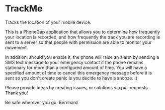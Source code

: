 TrackMe
=======

Tracks the location of your mobile device.

This is a PhoneGap application that allows you to determine how frequently your location is recorded, and how frequently the track you are recording is sent to a server so that people with permission are able to monitor your movement.

In addition, should you enable it, the phone will raise an alarm by sending a SMS text message to your emergency contact if the phone remains stationary for more than a configured amount of time. You will have a specified amount of time to cancel this emergency message before it is sent so you don't create panic is you decide to have a snooze. :)

Please provide ideas by creating issues, or solutions via pull requests. Thank you!

Be safe wherever you go.
Bernhard
